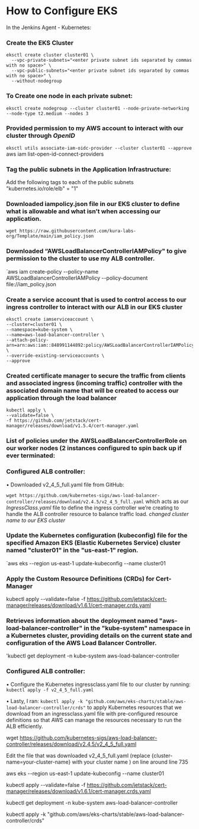 # How to Configure EKS

In the Jenkins Agent - Kubernetes:

### Create the EKS Cluster

```
eksctl create cluster cluster01 \
  --vpc-private-subnets="<enter private subnet ids separated by commas with no space>" \
  --vpc-public-subnets="<enter private subnet ids separated by commas with no space>" \
  --without-nodegroup
```


### To Create one node in each private subnet:

```
eksctl create nodegroup --cluster cluster01 --node-private-networking --node-type t2.medium --nodes 3
```


### Provided permission to my AWS account to interact with our cluster through *OpenID*

`eksctl utils associate-iam-oidc-provider --cluster cluster01 --approve
`aws iam list-open-id-connect-providers


###  Tag the public subnets in the Application Infrastructure:

Add the following tags to each of the public subnets  "kubernetes.io/role/elb" = "1"


### Downloaded iampolicy.json file in our EKS cluster to define what is allowable and what isn’t when accessing our application. 

```
wget https://raw.githubusercontent.com/kura-labs-org/Template/main/iam_policy.json
```


### Downloaded “AWSLoadBalancerControllerIAMPolicy" to give permission to the cluster to use my ALB controller.

`aws iam create-policy --policy-name AWSLoadBalancerControllerIAMPolicy --policy-document file://iam_policy.json


### Create a service account that is used to control access to our ingress controller to interact with our ALB in our EKS cluster

```
eksctl create iamserviceaccount \
--cluster=cluster01 \
--namespace=kube-system \
--name=aws-load-balancer-controller \
--attach-policy-arn=arn:aws:iam::848991144892:policy/AWSLoadBalancerControllerIAMPolicy \
--override-existing-serviceaccounts \
--approve
```


### Created certificate manager to secure the traffic from clients and associated ingress (incoming traffic) controller with the associated domain name that will be created to access our application through the load balancer
```
kubectl apply \
--validate=false \
-f https://github.com/jetstack/cert-manager/releases/download/v1.5.4/cert-manager.yaml
```


### List of policies under the AWSLoadBalancerControllerRole on our worker nodes (2 instances configured to spin back up if ever terminated:

### Configured ALB controller:

•	Downloaded v2_4_5_full.yaml file from GitHub: 

```wget https://github.com/kubernetes-sigs/aws-load-balancer-controller/releases/download/v2.4.5/v2_4_5_full.yaml``` which acts as our *IngressClass.yaml* file to define the ingress controller we’re creating to handle the ALB controller resource to balance traffic load. *changed cluster name to our EKS cluster*

### Update the Kubernetes configuration (kubeconfig) file for the specified Amazon EKS (Elastic Kubernetes Service) cluster named "cluster01" in the "us-east-1" region. 

`aws eks --region us-east-1 update-kubeconfig --name cluster01

### Apply the Custom Resource Definitions (CRDs) for Cert-Manager

kubectl apply --validate=false -f https://github.com/jetstack/cert-manager/releases/download/v1.6.1/cert-manager.crds.yaml

### Retrieves information about the deployment named "aws-load-balancer-controller" in the "kube-system" namespace in a Kubernetes cluster, providing details on the current state and configuration of the AWS Load Balancer Controller.
'kubectl get deployment -n kube-system aws-load-balancer-controller

### Configured ALB controller:
•	Configure the Kubernetes ingressclass.yaml file to our cluster by running: ```kubectl apply -f v2_4_5_full.yaml```

•	Lasty, I ran: ```kubectl apply -k "github.com/aws/eks-charts/stable/aws-load-balancer-controller/crds"``` to apply Kubernetes resources that we download from an ingressclass.yaml file with pre-configured resource definitions so that AWS can manage the resources necessary to run the ALB efficiently.













wget https://github.com/kubernetes-sigs/aws-load-balancer-controller/releases/download/v2.4.5/v2_4_5_full.yaml

Edit the file that was downloaded v2_4_5_full.yaml (replace {cluster-name=your-cluster-name} with your cluster name ) on line around line 735

aws eks --region us-east-1 update-kubeconfig --name cluster01

kubectl apply --validate=false -f https://github.com/jetstack/cert-manager/releases/download/v1.6.1/cert-manager.crds.yaml

kubectl get deployment -n kube-system aws-load-balancer-controller

kubectl apply -k "github.com/aws/eks-charts/stable/aws-load-balancer-controller/crds"







